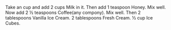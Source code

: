 Take an cup and add 2 cups	Milk in it.
Then add 1 teaspoon	Honey.
Mix well.
Now add 2 ½ teaspoons	Coffee(any compony).
Mix well.
Then 2 tablespoons	Vanilla Ice Cream.
2 tablespoons	Fresh Cream.
½ cup	Ice Cubes.